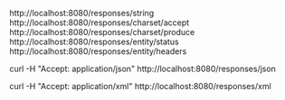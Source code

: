 http://localhost:8080/responses/string
http://localhost:8080/responses/charset/accept
http://localhost:8080/responses/charset/produce
http://localhost:8080/responses/entity/status
http://localhost:8080/responses/entity/headers

curl -H "Accept: application/json" http://localhost:8080/responses/json

curl -H "Accept: application/xml" http://localhost:8080/responses/xml